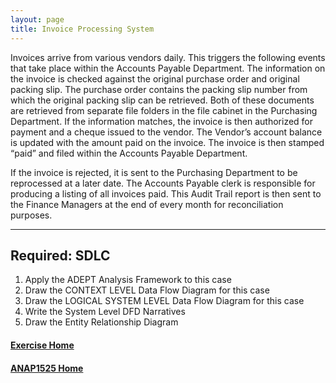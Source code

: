 ```yaml
---
layout: page
title: Invoice Processing System
---
```


Invoices arrive from various vendors daily. This triggers the following events that take place within the Accounts Payable Department. The information on the invoice is checked against the original purchase order and original packing slip. The purchase order contains the packing slip number from which the original packing slip can be retrieved. Both of these documents are retrieved from separate file folders in the file cabinet in the Purchasing Department. If the information matches, the invoice is then authorized for payment and a cheque issued to the vendor. The Vendor’s account balance is updated with the amount paid on the invoice. The invoice is then stamped “paid” and filed within the Accounts Payable Department.

If the invoice is rejected, it is sent to the Purchasing Department to be reprocessed at a later date. The Accounts Payable clerk is responsible for producing a listing of all invoices paid. This Audit Trail report is then sent to the Finance Managers at the end of every month for reconciliation purposes.

<hr>

## Required: SDLC
1.	Apply the ADEPT Analysis Framework to this case
2.	Draw the CONTEXT LEVEL Data Flow Diagram for this case 
3.	Draw the LOGICAL SYSTEM LEVEL Data Flow Diagram for this case 
4.	Write the System Level DFD Narratives
5.	Draw the Entity Relationship Diagram

#### [Exercise Home](index.md)
#### [ANAP1525 Home](../)